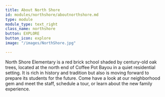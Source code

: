 ```yaml
---
title: About North Shore
id: modules/northshore/aboutnorthshore.md
type: module
module_type: text_right
class_name: northshore
button: EXPLORE
button_icon: explore
image: "/images/NorthShore.jpg"

---
```

North Shore Elementary is a red brick school shaded by century-old oak trees, located at the north end of Coffee Pot Bayou in a quiet residential setting. It is rich in history and tradition but also is moving forward to prepare its students for the future. Come have a look at our neighborhood gem and meet the staff, schedule a tour, or learn about the new family experience.